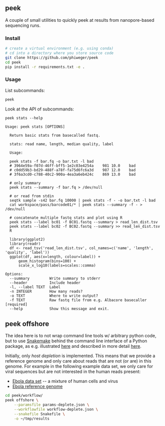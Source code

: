 ## peek

A couple of small utilities to quickly peek at results from nanopore-based sequencing runs.

### Install

```bash
# create a virtual environment (e.g. using conda)
# cd into a directory where you store source code
git clone https://github.com/phiweger/peek
cd peek 
pip install -r requirements.txt -e .
```

### Usage

List subcommands:

```bash
peek
```

Look at the API of subcommands:

```
peek stats --help

Usage: peek stats [OPTIONS]

  Return basic stats from basecalled fastq.

  stats: read name, length, median quality, label

  Usage:

  peek stats -f bar.fq -o bar.txt -l bad
  # 3964e59a-f07d-46ff-bff5-1e2c03e4254a    981 10.0    bad
  # c0dd59b3-bd29-488f-a78f-fa75d6fc6a3d    987 12.0    bad
  # 3f6a3cd0-c788-40c2-900a-4ea3a6eb424c    869 13.0    bad

  # only summary
  peek stats --summary -f bar.fq > /dev/null

  # or read from stdin
  seqtk sample -s42 bar.fq 10000 | peek stats -f - -o bar.txt -l bad
  cat workspace/pass/barcode01/* | peek stats --summary -f - > /dev/null

  # concatenate multiple fastq stats and plot using R
  peek stats --label bc01 -f BC01.fastq --summary > read_len_dist.tsv
  peek stats --label bc02 -f BC02.fastq --summary >> read_len_dist.tsv
  R

  library(ggplot2)
  library(readr)
  df <- read_tsv('read_len_dist.tsv', col_names=c('name', 'length', 'quality', 'label'))
  ggplot(df, aes(x=length, colour=label)) +
      geom_histogram(bins=100) +
      scale_x_log10(labels=scales::comma)

Options:
  --summary         Write summary to stderr
  --header          Include header
  -l, --label TEXT  Label
  -n INTEGER        How many reads?
  -o TEXT           Where to write output?
  -f TEXT           Raw fastq file from e.g. Albacore basecaller  [required]
  --help            Show this message and exit.
```

## peek offshore

The idea here is to not wrap command line tools w/ arbitrary python code, but to use [Snakemake](http://snakemake.readthedocs.io/en/latest/) behind the command line interface of a Python package, as e.g. illustrated [here](https://github.com/ctb/2018-snakemake-cli) and described in more detail [here](http://ivory.idyll.org/blog/2018-workflows-applications.html).

Initially, only _host depletion_ is implemented. This means that we provide a reference genome and only care about reads that are not (or are) in this genome. For example in the following example data set, we only care for viral sequences but are not interested in the human reads present:

- [Ebola data set](https://www.ncbi.nlm.nih.gov/sra/SRX3544109[accn]) -- a mixture of human cells and virus
- [Ebola reference genome](https://www.ncbi.nlm.nih.gov/nuccore/LT605058.1)

```bash
cd peek/workflow/
peek offshore \
    --paramsfile params-deplete.json \
    --workflowfile workflow-deplete.json \
    --snakefile Snakefile \
    -o ~/tmp/results
```



